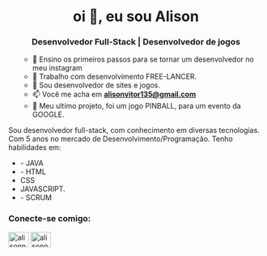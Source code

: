 <h1 align="center">oi 👋, eu sou Alison </h1>
<h3 align="center">Desenvolvedor Full-Stack | Desenvolvedor de jogos <font color = red></font>
</h3>

<ul>

- 🌱 Ensino os primeiros passos para se tornar um desenvolvedor no meu instagram
- 🔭 Trabalho com desenvolvimento FREE-LANCER.
- 👻 Sou desenvolvedor de sites e jogos.
- 📫 Você me acha em **alisonvitor135@gmail.com**
- 🧠 Meu ultimo projeto, foi um jogo PINBALL, para um evento da GOOGLE.
</ul>

<p>Sou desenvolvedor full-stack, com conhecimento em diversas tecnologias. Com 5 anos no mercado de Desenvolvimento/Programação.
  Tenho habilidades em:
  <ul>
 <li> - JAVA  
  <li> - HTML 
    <li>CSS 
   <li>JAVASCRIPT. 
  <li> - SCRUM 
  
  </ul>
</p>

<h3 align="left">Conecte-se comigo:</h3>
<p align="left">
<a href="https://linkedin.com /in/alisonnvitor" target="blank"><img align="center" src="https://cdn-icons-png.flaticon.com/512/174/174857.png" alt="alisonnvitor" height="30" width="40" /></a>
<a href="https://instagram.com/alisonmaciel.dev" target="blank"><img align="center" src="https://raw.githubusercontent.com/rahuldkjain/github-profile-readme-generator /master/src/images/icons/Social/instagram.svg" alt="alisonnvitor" height="30" width="40" /></a>
</p>

